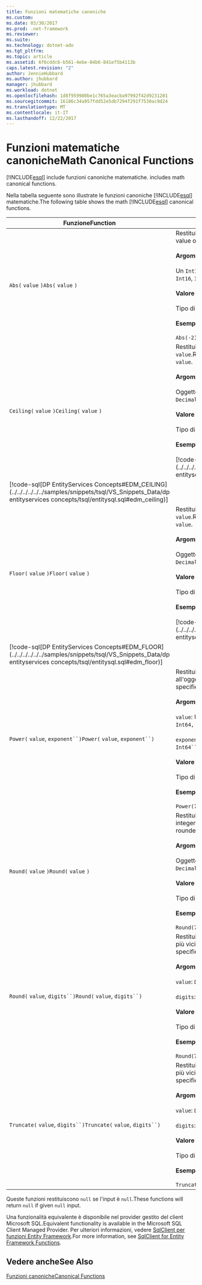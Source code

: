 ```yaml
---
title: Funzioni matematiche canoniche
ms.custom: 
ms.date: 03/30/2017
ms.prod: .net-framework
ms.reviewer: 
ms.suite: 
ms.technology: dotnet-ado
ms.tgt_pltfrm: 
ms.topic: article
ms.assetid: 6f6cddc6-b561-4ebe-84b6-841ef5b4113b
caps.latest.revision: "2"
author: JennieHubbard
ms.author: jhubbard
manager: jhubbard
ms.workload: dotnet
ms.openlocfilehash: 1d8f959980be1c765a3eacba97992f42d9231201
ms.sourcegitcommit: 16186c34a957fdd52e5db7294f291f7530ac9d24
ms.translationtype: MT
ms.contentlocale: it-IT
ms.lasthandoff: 12/22/2017
---
```

# <a name="math-canonical-functions"></a><span data-ttu-id="f0486-102">Funzioni matematiche canoniche</span><span class="sxs-lookup"><span data-stu-id="f0486-102">Math Canonical Functions</span></span>
[!INCLUDE[esql](../../../../../../includes/esql-md.md)]<span data-ttu-id="f0486-103"> include funzioni canoniche matematiche.</span><span class="sxs-lookup"><span data-stu-id="f0486-103"> includes math canonical functions.</span></span>  
  
 <span data-ttu-id="f0486-104">Nella tabella seguente sono illustrate le funzioni canoniche [!INCLUDE[esql](../../../../../../includes/esql-md.md)] matematiche.</span><span class="sxs-lookup"><span data-stu-id="f0486-104">The following table shows the math [!INCLUDE[esql](../../../../../../includes/esql-md.md)] canonical functions.</span></span>  
  
|<span data-ttu-id="f0486-105">Funzione</span><span class="sxs-lookup"><span data-stu-id="f0486-105">Function</span></span>|<span data-ttu-id="f0486-106">Descrizione</span><span class="sxs-lookup"><span data-stu-id="f0486-106">Description</span></span>|  
|--------------|-----------------|  
|<span data-ttu-id="f0486-107">`Abs(` `value` `)`</span><span class="sxs-lookup"><span data-stu-id="f0486-107">`Abs(` `value` `)`</span></span>|<span data-ttu-id="f0486-108">Restituisce il valore assoluto di `value`.</span><span class="sxs-lookup"><span data-stu-id="f0486-108">Returns the absolute value of `value`.</span></span><br /><br /> <span data-ttu-id="f0486-109">**Argomenti**</span><span class="sxs-lookup"><span data-stu-id="f0486-109">**Arguments**</span></span><br /><br /> <span data-ttu-id="f0486-110">Un `Int16`, `Int32`, `Int64`, `Byte`, `Single`, `Double`, e `Decimal`.</span><span class="sxs-lookup"><span data-stu-id="f0486-110">An `Int16`, `Int32`, `Int64`, `Byte`, `Single`, `Double`, and `Decimal`.</span></span><br /><br /> <span data-ttu-id="f0486-111">**Valore restituito**</span><span class="sxs-lookup"><span data-stu-id="f0486-111">**Return Value**</span></span><br /><br /> <span data-ttu-id="f0486-112">Tipo di `value`.</span><span class="sxs-lookup"><span data-stu-id="f0486-112">The type of `value`.</span></span><br /><br /> <span data-ttu-id="f0486-113">**Esempio**</span><span class="sxs-lookup"><span data-stu-id="f0486-113">**Example**</span></span><br /><br /> `Abs(-2)`|  
|<span data-ttu-id="f0486-114">`Ceiling(` `value` `)`</span><span class="sxs-lookup"><span data-stu-id="f0486-114">`Ceiling(` `value` `)`</span></span>|<span data-ttu-id="f0486-115">Restituisce il valore integer più piccolo non minore di `value`.</span><span class="sxs-lookup"><span data-stu-id="f0486-115">Returns the smallest integer that is not less than `value`.</span></span><br /><br /> <span data-ttu-id="f0486-116">**Argomenti**</span><span class="sxs-lookup"><span data-stu-id="f0486-116">**Arguments**</span></span><br /><br /> <span data-ttu-id="f0486-117">Oggetto `Single`, `Double`, e `Decimal`.</span><span class="sxs-lookup"><span data-stu-id="f0486-117">A `Single`, `Double`, and `Decimal`.</span></span><br /><br /> <span data-ttu-id="f0486-118">**Valore restituito**</span><span class="sxs-lookup"><span data-stu-id="f0486-118">**Return Value**</span></span><br /><br /> <span data-ttu-id="f0486-119">Tipo di `value`.</span><span class="sxs-lookup"><span data-stu-id="f0486-119">The type of `value`.</span></span><br /><br /> <span data-ttu-id="f0486-120">**Esempio**</span><span class="sxs-lookup"><span data-stu-id="f0486-120">**Example**</span></span><br /><br /> [!code-csharp[DP EntityServices Concepts#EDM_CEILING](../../../../../../samples/snippets/csharp/VS_Snippets_Data/dp entityservices concepts/cs/entitysql.cs#edm_ceiling)]
 [!code-sql[DP EntityServices Concepts#EDM_CEILING](../../../../../../samples/snippets/tsql/VS_Snippets_Data/dp entityservices concepts/tsql/entitysql.sql#edm_ceiling)]|  
|<span data-ttu-id="f0486-121">`Floor(` `value` `)`</span><span class="sxs-lookup"><span data-stu-id="f0486-121">`Floor(` `value` `)`</span></span>|<span data-ttu-id="f0486-122">Restituisce il valore integer più grande non maggiore di `value`.</span><span class="sxs-lookup"><span data-stu-id="f0486-122">Returns the largest integer that is not greater than `value`.</span></span><br /><br /> <span data-ttu-id="f0486-123">**Argomenti**</span><span class="sxs-lookup"><span data-stu-id="f0486-123">**Arguments**</span></span><br /><br /> <span data-ttu-id="f0486-124">Oggetto `Single`, `Double`, e `Decimal`.</span><span class="sxs-lookup"><span data-stu-id="f0486-124">A `Single`, `Double`, and `Decimal`.</span></span><br /><br /> <span data-ttu-id="f0486-125">**Valore restituito**</span><span class="sxs-lookup"><span data-stu-id="f0486-125">**Return Value**</span></span><br /><br /> <span data-ttu-id="f0486-126">Tipo di `value`.</span><span class="sxs-lookup"><span data-stu-id="f0486-126">The type of `value`.</span></span><br /><br /> <span data-ttu-id="f0486-127">**Esempio**</span><span class="sxs-lookup"><span data-stu-id="f0486-127">**Example**</span></span><br /><br /> [!code-csharp[DP EntityServices Concepts#EDM_FLOOR](../../../../../../samples/snippets/csharp/VS_Snippets_Data/dp entityservices concepts/cs/entitysql.cs#edm_floor)]
 [!code-sql[DP EntityServices Concepts#EDM_FLOOR](../../../../../../samples/snippets/tsql/VS_Snippets_Data/dp entityservices concepts/tsql/entitysql.sql#edm_floor)]|  
|<span data-ttu-id="f0486-128">`Power(` `value`, `exponent``)`</span><span class="sxs-lookup"><span data-stu-id="f0486-128">`Power(` `value`, `exponent``)`</span></span>|<span data-ttu-id="f0486-129">Restituisce il risultato dell'oggetto `value` specificato all'oggetto `exponent` specificato.</span><span class="sxs-lookup"><span data-stu-id="f0486-129">Returns the result of the specified `value` to the specified `exponent`.</span></span><br /><br /> <span data-ttu-id="f0486-130">**Argomenti**</span><span class="sxs-lookup"><span data-stu-id="f0486-130">**Arguments**</span></span><br /><br /> <span data-ttu-id="f0486-131">`value`: Un `Int32, Int64, Double`, o `Decimal`.</span><span class="sxs-lookup"><span data-stu-id="f0486-131">`value`: An `Int32, Int64, Double`, or `Decimal`.</span></span><br /><br /> <span data-ttu-id="f0486-132">`exponent`: Un `Int64``, Double`, o `Decimal`.</span><span class="sxs-lookup"><span data-stu-id="f0486-132">`exponent`: An `Int64``, Double`, or `Decimal`.</span></span><br /><br /> <span data-ttu-id="f0486-133">**Valore restituito**</span><span class="sxs-lookup"><span data-stu-id="f0486-133">**Return Value**</span></span><br /><br /> <span data-ttu-id="f0486-134">Tipo di `value`.</span><span class="sxs-lookup"><span data-stu-id="f0486-134">The type of `value`.</span></span><br /><br /> <span data-ttu-id="f0486-135">**Esempio**</span><span class="sxs-lookup"><span data-stu-id="f0486-135">**Example**</span></span><br /><br /> `Power(748.58,2)`|  
|<span data-ttu-id="f0486-136">`Round(` `value` `)`</span><span class="sxs-lookup"><span data-stu-id="f0486-136">`Round(` `value` `)`</span></span>|<span data-ttu-id="f0486-137">Restituisce la parte intera di `value` arrotondata al valore integer più vicino.</span><span class="sxs-lookup"><span data-stu-id="f0486-137">Returns the integer portion of `value`, rounded to the nearest integer.</span></span><br /><br /> <span data-ttu-id="f0486-138">**Argomenti**</span><span class="sxs-lookup"><span data-stu-id="f0486-138">**Arguments**</span></span><br /><br /> <span data-ttu-id="f0486-139">Oggetto `Single`, `Double`, e `Decimal`.</span><span class="sxs-lookup"><span data-stu-id="f0486-139">A `Single`, `Double`, and `Decimal`.</span></span><br /><br /> <span data-ttu-id="f0486-140">**Valore restituito**</span><span class="sxs-lookup"><span data-stu-id="f0486-140">**Return Value**</span></span><br /><br /> <span data-ttu-id="f0486-141">Tipo di `value`.</span><span class="sxs-lookup"><span data-stu-id="f0486-141">The type of `value`.</span></span><br /><br /> <span data-ttu-id="f0486-142">**Esempio**</span><span class="sxs-lookup"><span data-stu-id="f0486-142">**Example**</span></span><br /><br /> `Round(748.58)`|  
|<span data-ttu-id="f0486-143">`Round(` `value`, `digits``)`</span><span class="sxs-lookup"><span data-stu-id="f0486-143">`Round(` `value`, `digits``)`</span></span>|<span data-ttu-id="f0486-144">Restituisce `value`, arrotondato al valore di `digits` specificato più vicino.</span><span class="sxs-lookup"><span data-stu-id="f0486-144">Returns the `value`, rounded to the nearest specified `digits`.</span></span><br /><br /> <span data-ttu-id="f0486-145">**Argomenti**</span><span class="sxs-lookup"><span data-stu-id="f0486-145">**Arguments**</span></span><br /><br /> <span data-ttu-id="f0486-146">`value`: `Double` o `Decimal`.</span><span class="sxs-lookup"><span data-stu-id="f0486-146">`value`: `Double` or `Decimal`.</span></span><br /><br /> <span data-ttu-id="f0486-147">`digits`: `Int16` o `Int32`.</span><span class="sxs-lookup"><span data-stu-id="f0486-147">`digits`: `Int16` or `Int32`.</span></span><br /><br /> <span data-ttu-id="f0486-148">**Valore restituito**</span><span class="sxs-lookup"><span data-stu-id="f0486-148">**Return Value**</span></span><br /><br /> <span data-ttu-id="f0486-149">Tipo di `value`.</span><span class="sxs-lookup"><span data-stu-id="f0486-149">The type of `value`.</span></span><br /><br /> <span data-ttu-id="f0486-150">**Esempio**</span><span class="sxs-lookup"><span data-stu-id="f0486-150">**Example**</span></span><br /><br /> `Round(748.58,1)`|  
|<span data-ttu-id="f0486-151">`Truncate(` `value`, `digits``)`</span><span class="sxs-lookup"><span data-stu-id="f0486-151">`Truncate(` `value`, `digits``)`</span></span>|<span data-ttu-id="f0486-152">Restituisce `value`, troncato al valore di `digits` specificato più vicino.</span><span class="sxs-lookup"><span data-stu-id="f0486-152">Returns the `value`, truncated to the nearest specified `digits`.</span></span><br /><br /> <span data-ttu-id="f0486-153">**Argomenti**</span><span class="sxs-lookup"><span data-stu-id="f0486-153">**Arguments**</span></span><br /><br /> <span data-ttu-id="f0486-154">`value`: `Double` o `Decimal`.</span><span class="sxs-lookup"><span data-stu-id="f0486-154">`value`: `Double` or `Decimal`.</span></span><br /><br /> <span data-ttu-id="f0486-155">`digits`: `Int16` o `Int32`.</span><span class="sxs-lookup"><span data-stu-id="f0486-155">`digits`: `Int16` or `Int32`.</span></span><br /><br /> <span data-ttu-id="f0486-156">**Valore restituito**</span><span class="sxs-lookup"><span data-stu-id="f0486-156">**Return Value**</span></span><br /><br /> <span data-ttu-id="f0486-157">Tipo di `value`.</span><span class="sxs-lookup"><span data-stu-id="f0486-157">The type of `value`.</span></span><br /><br /> <span data-ttu-id="f0486-158">**Esempio**</span><span class="sxs-lookup"><span data-stu-id="f0486-158">**Example**</span></span><br /><br /> `Truncate(748.58,1)`|  
  
 <span data-ttu-id="f0486-159">Queste funzioni restituiscono `null` se l'input è `null`.</span><span class="sxs-lookup"><span data-stu-id="f0486-159">These functions will return `null` if given `null` input.</span></span>  
  
 <span data-ttu-id="f0486-160">Una funzionalità equivalente è disponibile nel provider gestito del client Microsoft SQL.</span><span class="sxs-lookup"><span data-stu-id="f0486-160">Equivalent functionality is available in the Microsoft SQL Client Managed Provider.</span></span> <span data-ttu-id="f0486-161">Per ulteriori informazioni, vedere [SqlClient per funzioni Entity Framework](../../../../../../docs/framework/data/adonet/ef/sqlclient-for-ef-functions.md).</span><span class="sxs-lookup"><span data-stu-id="f0486-161">For more information, see [SqlClient for Entity Framework Functions](../../../../../../docs/framework/data/adonet/ef/sqlclient-for-ef-functions.md).</span></span>  
  
## <a name="see-also"></a><span data-ttu-id="f0486-162">Vedere anche</span><span class="sxs-lookup"><span data-stu-id="f0486-162">See Also</span></span>  
 [<span data-ttu-id="f0486-163">Funzioni canoniche</span><span class="sxs-lookup"><span data-stu-id="f0486-163">Canonical Functions</span></span>](../../../../../../docs/framework/data/adonet/ef/language-reference/canonical-functions.md)
